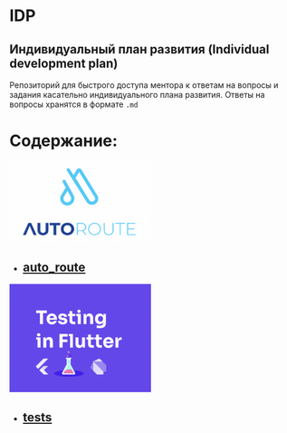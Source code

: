 # IDP
## Индивидуальный план развития (Individual development plan)

Репозиторий для быстрого доступа ментора к ответам на вопросы и задания касательно индивидуального плана развития. Ответы на вопросы хранятся в формате `.md`

# Содержание:

<p>
    <img src="./19.10.2022/rersources/auto_route_logo.png" alt="auto_route_logo" width="250">
</p>

* ## [auto_route](./19.10.2022/auto_route/imperative_declarative.md)

<p>
    <img src="./19.10.2022/rersources/flutter_tests.png" alt="flutter_tests" width="250">
</p>

* ## [tests]()




